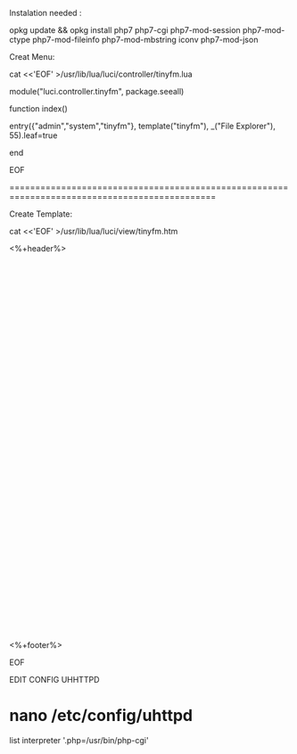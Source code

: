 Instalation needed :

opkg update && opkg install php7 php7-cgi php7-mod-session php7-mod-ctype php7-mod-fileinfo php7-mod-mbstring iconv php7-mod-json

Creat Menu:

cat <<'EOF' >/usr/lib/lua/luci/controller/tinyfm.lua

module("luci.controller.tinyfm", package.seeall)

function index()

entry({"admin","system","tinyfm"}, template("tinyfm"), _("File Explorer"), 55).leaf=true

end

EOF

==============================================================================================

Create Template:

cat <<'EOF' >/usr/lib/lua/luci/view/tinyfm.htm

<%+header%>

<div class="cbi-map">

<br>

<iframe id="tinyfm" style="width: 100%; min-height: 650px; border: none; border-radius: 2px;"></iframe>

</div>

<script type="text/javascript">

document.getElementById("tinyfm").src = "http://" + window.location.hostname + "/tinyfm.php";

</script>

<%+footer%>

EOF

EDIT CONFIG UHHTTPD

# nano /etc/config/uhttpd

list interpreter '.php=/usr/bin/php-cgi'

